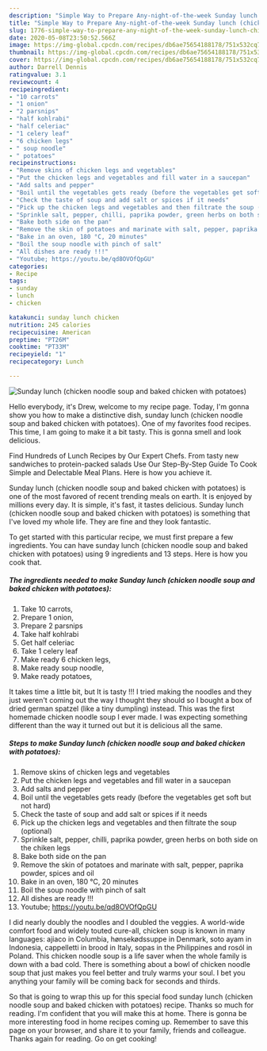 ```yaml
---
description: "Simple Way to Prepare Any-night-of-the-week Sunday lunch (chicken noodle soup and baked chicken with potatoes)"
title: "Simple Way to Prepare Any-night-of-the-week Sunday lunch (chicken noodle soup and baked chicken with potatoes)"
slug: 1776-simple-way-to-prepare-any-night-of-the-week-sunday-lunch-chicken-noodle-soup-and-baked-chicken-with-potatoes
date: 2020-05-08T23:50:52.566Z
image: https://img-global.cpcdn.com/recipes/db6ae75654188178/751x532cq70/sunday-lunch-chicken-noodle-soup-and-baked-chicken-with-potatoes-recipe-main-photo.jpg
thumbnail: https://img-global.cpcdn.com/recipes/db6ae75654188178/751x532cq70/sunday-lunch-chicken-noodle-soup-and-baked-chicken-with-potatoes-recipe-main-photo.jpg
cover: https://img-global.cpcdn.com/recipes/db6ae75654188178/751x532cq70/sunday-lunch-chicken-noodle-soup-and-baked-chicken-with-potatoes-recipe-main-photo.jpg
author: Darrell Dennis
ratingvalue: 3.1
reviewcount: 4
recipeingredient:
- "10 carrots"
- "1 onion"
- "2 parsnips"
- "half kohlrabi"
- "half celeriac"
- "1 celery leaf"
- "6 chicken legs"
- " soup noodle"
- " potatoes"
recipeinstructions:
- "Remove skins of chicken legs and vegetables"
- "Put the chicken legs and vegetables and fill water in a saucepan"
- "Add salts and pepper"
- "Boil until the vegetables gets ready (before the vegetables get soft but not hard)"
- "Check the taste of soup and add salt or spices if it needs"
- "Pick up the chicken legs and vegetables and then filtrate the soup (optional)"
- "Sprinkle salt, pepper, chilli, paprika powder, green herbs on both side on the chiken legs"
- "Bake both side on the pan"
- "Remove the skin of potatoes and marinate with salt, pepper, paprika powder, spices and oil"
- "Bake in an oven, 180 °C, 20 minutes"
- "Boil the soup noodle with pinch of salt"
- "All dishes are ready !!!"
- "Youtube; https://youtu.be/qd8OVOfQpGU"
categories:
- Recipe
tags:
- sunday
- lunch
- chicken

katakunci: sunday lunch chicken 
nutrition: 245 calories
recipecuisine: American
preptime: "PT26M"
cooktime: "PT33M"
recipeyield: "1"
recipecategory: Lunch

---
```



![Sunday lunch (chicken noodle soup and baked chicken with potatoes)](https://img-global.cpcdn.com/recipes/db6ae75654188178/751x532cq70/sunday-lunch-chicken-noodle-soup-and-baked-chicken-with-potatoes-recipe-main-photo.jpg)

Hello everybody, it's Drew, welcome to my recipe page. Today, I'm gonna show you how to make a distinctive dish, sunday lunch (chicken noodle soup and baked chicken with potatoes). One of my favorites food recipes. This time, I am going to make it a bit tasty. This is gonna smell and look delicious.

Find Hundreds of Lunch Recipes by Our Expert Chefs. From tasty new sandwiches to protein-packed salads Use Our Step-By-Step Guide To Cook Simple and Delectable Meal Plans. Here is how you achieve it.

Sunday lunch (chicken noodle soup and baked chicken with potatoes) is one of the most favored of recent trending meals on earth. It is enjoyed by millions every day. It is simple, it's fast, it tastes delicious. Sunday lunch (chicken noodle soup and baked chicken with potatoes) is something that I've loved my whole life. They are fine and they look fantastic.


To get started with this particular recipe, we must first prepare a few ingredients. You can have sunday lunch (chicken noodle soup and baked chicken with potatoes) using 9 ingredients and 13 steps. Here is how you cook that.

<!--inarticleads1-->

##### The ingredients needed to make Sunday lunch (chicken noodle soup and baked chicken with potatoes):

1. Take 10 carrots,
1. Prepare 1 onion,
1. Prepare 2 parsnips
1. Take half kohlrabi
1. Get half celeriac
1. Take 1 celery leaf
1. Make ready 6 chicken legs,
1. Make ready  soup noodle,
1. Make ready  potatoes,


It takes time a little bit, but It is tasty !!! I tried making the noodles and they just weren&#39;t coming out the way I thought they should so I bought a box of dried german spatzel (like a tiny dumpling) instead. This was the first homemade chicken noodle soup I ever made. I was expecting something different than the way it turned out but it is delicious all the same. 

<!--inarticleads2-->

##### Steps to make Sunday lunch (chicken noodle soup and baked chicken with potatoes):

1. Remove skins of chicken legs and vegetables
1. Put the chicken legs and vegetables and fill water in a saucepan
1. Add salts and pepper
1. Boil until the vegetables gets ready (before the vegetables get soft but not hard)
1. Check the taste of soup and add salt or spices if it needs
1. Pick up the chicken legs and vegetables and then filtrate the soup (optional)
1. Sprinkle salt, pepper, chilli, paprika powder, green herbs on both side on the chiken legs
1. Bake both side on the pan
1. Remove the skin of potatoes and marinate with salt, pepper, paprika powder, spices and oil
1. Bake in an oven, 180 °C, 20 minutes
1. Boil the soup noodle with pinch of salt
1. All dishes are ready !!!
1. Youtube; https://youtu.be/qd8OVOfQpGU


I did nearly doubly the noodles and I doubled the veggies. A world-wide comfort food and widely touted cure-all, chicken soup is known in many languages: ajiaco in Columbia, hønsekødssuppe in Denmark, soto ayam in Indonesia, cappelletti in brood in Italy, sopas in the Philippines and rosól in Poland. This chicken noodle soup is a life saver when the whole family is down with a bad cold. There is something about a bowl of chicken noodle soup that just makes you feel better and truly warms your soul. I bet you anything your family will be coming back for seconds and thirds. 

So that is going to wrap this up for this special food sunday lunch (chicken noodle soup and baked chicken with potatoes) recipe. Thanks so much for reading. I'm confident that you will make this at home. There is gonna be more interesting food in home recipes coming up. Remember to save this page on your browser, and share it to your family, friends and colleague. Thanks again for reading. Go on get cooking!
